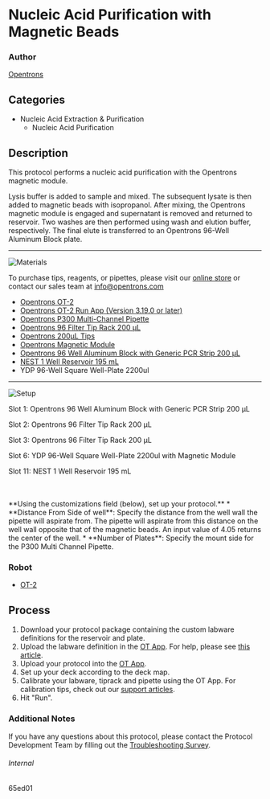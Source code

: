 # Nucleic Acid Purification with Magnetic Beads

### Author
[Opentrons](https://opentrons.com/)

## Categories
* Nucleic Acid Extraction & Purification
	* Nucleic Acid Purification


## Description
This protocol performs a nucleic acid purification with the Opentrons magnetic module.

Lysis buffer is added to sample and mixed. The subsequent lysate is then added to magnetic beads with isopropanol. After mixing, the Opentrons magnetic module is engaged and supernatant is removed and returned to reservoir. Two washes are then performed using wash and elution buffer, respectively. The final elute is transferred to an Opentrons 96-Well Aluminum Block plate. 


---
![Materials](https://s3.amazonaws.com/opentrons-protocol-library-website/custom-README-images/001-General+Headings/materials.png)

To purchase tips, reagents, or pipettes, please visit our [online store](https://shop.opentrons.com/) or contact our sales team at [info@opentrons.com](mailto:info@opentrons.com)

* [Opentrons OT-2](https://shop.opentrons.com/collections/ot-2-robot/products/ot-2)
* [Opentrons OT-2 Run App (Version 3.19.0 or later)](https://opentrons.com/ot-app/)
* [Opentrons P300 Multi-Channel Pipette](https://shop.opentrons.com/collections/ot-2-pipettes)
* [Opentrons 96 Filter Tip Rack 200 µL](https://labware.opentrons.com/opentrons_96_filtertiprack_200ul?category=tipRack)
* [Opentrons 200µL Tips](https://shop.opentrons.com/collections/opentrons-tips/products/opentrons-200ul-filter-tips)
* [Opentrons Magnetic Module](https://opentrons.com/modules/magnetic-module/)
* [Opentrons 96 Well Aluminum Block with Generic PCR Strip 200 µL](https://labware.opentrons.com/opentrons_96_aluminumblock_generic_pcr_strip_200ul?category=aluminumBlock)
* [NEST 1 Well Reservoir 195 mL](https://labware.opentrons.com/nest_1_reservoir_195ml?category=reservoir)
* YDP 96-Well Square Well-Plate 2200ul



---
![Setup](https://s3.amazonaws.com/opentrons-protocol-library-website/custom-README-images/001-General+Headings/Setup.png)

Slot 1: Opentrons 96 Well Aluminum Block with Generic PCR Strip 200 µL

Slot 2: Opentrons 96 Filter Tip Rack 200 µL

Slot 3: Opentrons 96 Filter Tip Rack 200 µL

Slot 6: YDP 96-Well Square Well-Plate 2200ul with Magnetic Module

Slot 11: NEST 1 Well Reservoir 195 mL


</br>
</br>
**Using the customizations field (below), set up your protocol.**
* **Distance From Side of well**: Specify the distance from the well wall the pipette will aspirate from. The pipette will aspirate from this distance on the well wall opposite that of the magnetic beads. An input value of 4.05 returns the center of the well.
* **Number of Plates**: Specify the mount side for the P300 Multi Channel Pipette.

### Robot
* [OT-2](https://opentrons.com/ot-2)

## Process

1. Download your protocol package containing the custom labware definitions for the reservoir and plate.
2. Upload the labware definition in the [OT App](https://opentrons.com/ot-app). For help, please see [this article](https://support.opentrons.com/en/articles/3136506-using-labware-in-your-protocols).
3. Upload your protocol into the [OT App](https://opentrons.com/ot-app).
4. Set up your deck according to the deck map.
5. Calibrate your labware, tiprack and pipette using the OT App. For calibration tips, check out our [support articles](https://support.opentrons.com/en/collections/1559720-guide-for-getting-started-with-the-ot-2).
6. Hit "Run".

### Additional Notes
If you have any questions about this protocol, please contact the Protocol Development Team by filling out the [Troubleshooting Survey](https://protocol-troubleshooting.paperform.co/).

###### Internal
65ed01
